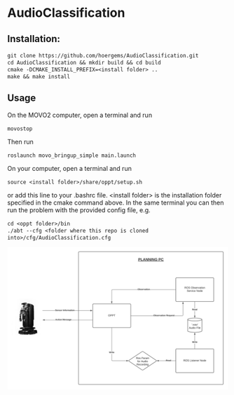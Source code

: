# AudioClassification

## Installation:

    git clone https://github.com/hoergems/AudioClassification.git
    cd AudioClassification && mkdir build && cd build
    cmake -DCMAKE_INSTALL_PREFIX=<install folder> ..
    make && make install

## Usage
On the MOVO2 computer, open a terminal and run

    movostop

Then run

    roslaunch movo_bringup_simple main.launch

On your computer, open a terminal and run

    source <install folder>/share/oppt/setup.sh

or add this line to your .bashrc file. \<install folder\> is the installation folder specified in the cmake command above. In the same terminal you can then run the problem with the provided config file, e.g.

    cd <oppt folder>/bin
    ./abt --cfg <folder where this repo is cloned into>/cfg/AudioClassification.cfg

![Alt text](block_diagram.jpeg?raw=true "Title")
